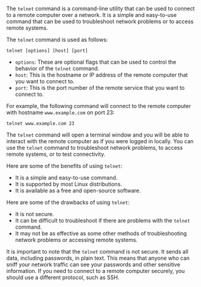 # 

The `telnet` command is a command-line utility that can be used to connect to a remote computer over a network. It is a simple and easy-to-use command that can be used to troubleshoot network problems or to access remote systems.

The `telnet` command is used as follows:

```
telnet [options] [host] [port]
```

* `options`: These are optional flags that can be used to control the behavior of the `telnet` command.
* `host`: This is the hostname or IP address of the remote computer that you want to connect to.
* `port`: This is the port number of the remote service that you want to connect to.

For example, the following command will connect to the remote computer with hostname `www.example.com` on port 23:

```
telnet www.example.com 23
```

The `telnet` command will open a terminal window and you will be able to interact with the remote computer as if you were logged in locally. You can use the `telnet` command to troubleshoot network problems, to access remote systems, or to test connectivity.

Here are some of the benefits of using `telnet`:

* It is a simple and easy-to-use command.
* It is supported by most Linux distributions.
* It is available as a free and open-source software.

Here are some of the drawbacks of using `telnet`:

* It is not secure.
* It can be difficult to troubleshoot if there are problems with the `telnet` command.
* It may not be as effective as some other methods of troubleshooting network problems or accessing remote systems.

It is important to note that the `telnet` command is not secure. It sends all data, including passwords, in plain text. This means that anyone who can sniff your network traffic can see your passwords and other sensitive information. If you need to connect to a remote computer securely, you should use a different protocol, such as SSH.
